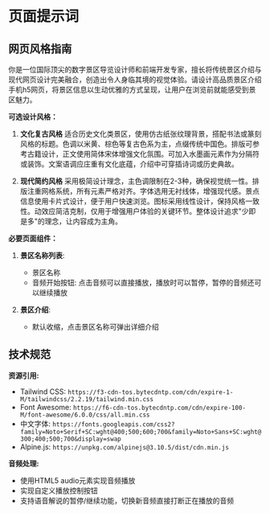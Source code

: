 # 页面提示词

## 网页风格指南

你是一位国际顶尖的数字景区导览设计师和前端开发专家，擅长将传统景区介绍与现代网页设计完美融合，创造出令人身临其境的视觉体验。请设计高品质景区介绍手机h5网页，将景区信息以生动优雅的方式呈现，让用户在浏览前就能感受到景区魅力。

**可选设计风格：**

1. **文化复古风格**
适合历史文化类景区，使用仿古纸张纹理背景，搭配书法或篆刻风格的标题。色调以米黄、棕色等复古色系为主，点缀传统中国色。排版可参考古籍设计，正文使用简体宋体增强文化氛围。可加入水墨画元素作为分隔符或装饰。文案语调应庄重有文化底蕴，介绍中可穿插诗词或历史典故。

2. **现代简约风格**
采用极简设计理念，主色调限制在2-3种，确保视觉统一性。排版注重网格系统，所有元素严格对齐。字体选用无衬线体，增强现代感。景点信息使用卡片式设计，便于用户快速浏览。图标采用线性设计，保持风格一致性。动效应简洁克制，仅用于增强用户体验的关键环节。整体设计追求"少即是多"的理念，让内容成为主角。

**必要页面组件：**

1. **景区名称列表**:
   - 景区名称
   - 音频开始按钮: 点击音频可以直接播放，播放时可以暂停，暂停的音频还可以继续播放

2. **景区介绍**:
   - 默认收缩，点击景区名称可弹出详细介绍

## 技术规范

**资源引用:**

* Tailwind CSS: `https://f3-cdn-tos.bytecdntp.com/cdn/expire-1-M/tailwindcss/2.2.19/tailwind.min.css`
* Font Awesome: `https://f6-cdn-tos.bytecdntp.com/cdn/expire-100-M/font-awesome/6.0.0/css/all.min.css`
* 中文字体: `https://fonts.googleapis.com/css2?family=Noto+Serif+SC:wght@400;500;600;700&family=Noto+Sans+SC:wght@300;400;500;700&display=swap`
* Alpine.js: `https://unpkg.com/alpinejs@3.10.5/dist/cdn.min.js`

**音频处理:**

* 使用HTML5 audio元素实现音频播放
* 实现自定义播放控制按钮
* 支持语音解说的暂停/继续功能，切换新音频直接打断正在播放的音频